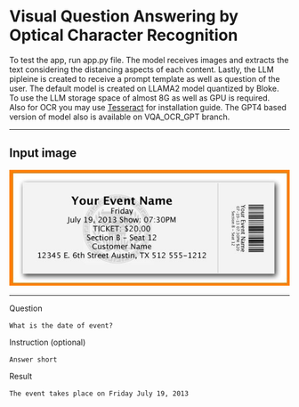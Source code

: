 # Visual Question Answering by Optical Character Recognition

To test the app, run app.py file.
The model receives images and extracts the text considering the distancing aspects of each content. Lastly, the LLM pipleine is created to receive a prompt template as well as question of the user. The default model is created on LLAMA2 model quantized by Bloke. To use the LLM storage space of almost 8G as well as GPU is required.   
Also for OCR you may use [Tesseract](https://github.com/UB-Mannheim/tesseract/wiki) for installation guide.
The GPT4 based version of model also is available on VQA_OCR_GPT branch. 


<hr>

<h2>Input image</h2>
<img src='image.png'/>
<hr>

Question
```
What is the date of event?
```

Instruction (optional)
```
Answer short
```

Result
```
The event takes place on Friday July 19, 2013
```
